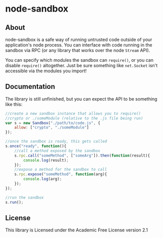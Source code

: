node-sandbox
============

About
-----
node-sandbox is a safe way of running untrusted code outside of your application's node process. You can interface with code running in the sandbox via RPC (or any library that works over the node `Stream` API).

You can specify which modules the sandbox can `require()`, or you can disable `require()` altogether. Just be sure something like `net.Socket` isn't accessible via the modules you import!

Documentation
-------------
The library is still unfinished, but you can expect the API to be something like this:

```javascript
//create a new sandbox instance that allows you to require()
//crypto or ./someModule (relative to the .js file being run)
var s = new Sandbox("./path/to/code.js", {
    allow: ["crypto", "./someModule"]
});

//once the sandbox is ready, this gets called
s.once("ready", function(){
    //call a method exposed by the sandbox
    s.rpc.call("someMethod", ["someArg"]).then(function(result){
        console.log(result);
    });
    //expose a method for the sandbox to call
    s.rpc.expose("someMethod", function(arg){
        console.log(arg);
    });
});

//run the sandbox
s.run();
```
License
-------
This library is Licensed under the Academic Free License version 2.1
